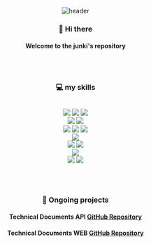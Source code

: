 <div align="center"> 

  ![header](https://capsule-render.vercel.app/api?type=Rounded&color=00001f&height=150&section=header&text=kim_junki&fontColor=9999a5&fontSize=70&animation=fadeIn&fontAlignY=55)

### 👋 Hi there
#### Welcome to the junki's repository

<br /> <br/>

### 💻 my skills

<br />

<img src="https://img.shields.io/badge/Node.js-339933?style=for-the-badge&logo=Node.js&logoColor=white">
<img src="https://img.shields.io/badge/TypeScript-3178C6?style=for-the-badge&logo=TypeScript&logoColor=white">
<img src="https://img.shields.io/badge/JavaScript-F7DF1E?style=for-the-badge&logo=JavaScript&logoColor=white"> <br>
<img src="https://img.shields.io/badge/NestJS-E0234E?style=for-the-badge&logo=NestJS&logoColor=white">
<img src="https://img.shields.io/badge/Express-000000?style=for-the-badge&logo=Express&logoColor=white"> <br>
<img src="https://img.shields.io/badge/MySQL-4479A1?style=for-the-badge&logo=MySQL&logoColor=white">
<img src="https://img.shields.io/badge/MongoDB-47A248?style=for-the-badge&logo=MongoDB&logoColor=white"> 
<img src="https://img.shields.io/badge/Redis-DC382D?style=for-the-badge&logo=Redis&logoColor=white"> <br>
<img src="https://img.shields.io/badge/Docker-2496ED?style=for-the-badge&logo=Docker&logoColor=white">  <br>  
<img src="https://img.shields.io/badge/GitHub Actions-2088FF?style=for-the-badge&logo=GitHub Actions&logoColor=white">
<img src="https://img.shields.io/badge/aws-232F3E?style=for-the-badge&logo=Amazon aws&logoColor=white">  <br>
<img src="https://img.shields.io/badge/Git-F05032?style=for-the-badge&logo=Git&logoColor=white">  <br>
<img src="https://img.shields.io/badge/github-181717?style=for-the-badge&logo=github&logoColor=white"> 
<img src="https://img.shields.io/badge/WebStorm-000000?style=for-the-badge&logo=WebStorm&logoColor=white">

<br /> <br />

### 🧸 Ongoing projects

#### **Technical Documents API [GitHub Repository](https://github.com/junki-dev/tech-docs-api)** 
#### **Technical Documents WEB [GitHub Repository](https://github.com/junki-dev/tech-docs-web)** 

</div>
